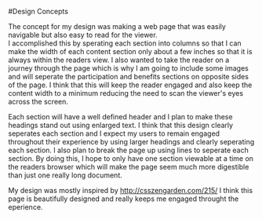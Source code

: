 #Design Concepts

The concept for my design was making a web page that was easily navigable but also easy to read for the viewer.  
I accomplished this by sperating each section into columns so that I can make the width of each content section 
only about a few inches so that it is always within the readers view.  I also wanted to take the reader on a 
journey through the page which is why I am going to include some images and will seperate the participation and
benefits sections on opposite sides of the page.  I think that this will keep the reader engaged and also keep
the content width to a minimum reducing the need to scan the viewer's eyes across the screen.

Each section will have a well defined header and I plan to make these headings stand out using enlarged text.
I think that this design clearly seperates each section and I expect my users to remain engaged throughout their
experience by using larger headings and clearly seperating each section.  I also plan to break the page up using 
lines to seperate each section.  By doing this, I hope to only have one section viewable at a time on the readers
browser which will make the page seem much more digestible than just one really long document. 

My design was mostly inspired by http://csszengarden.com/215/  I think this page is beautifully designed and really
keeps me engaged throught the eperience.